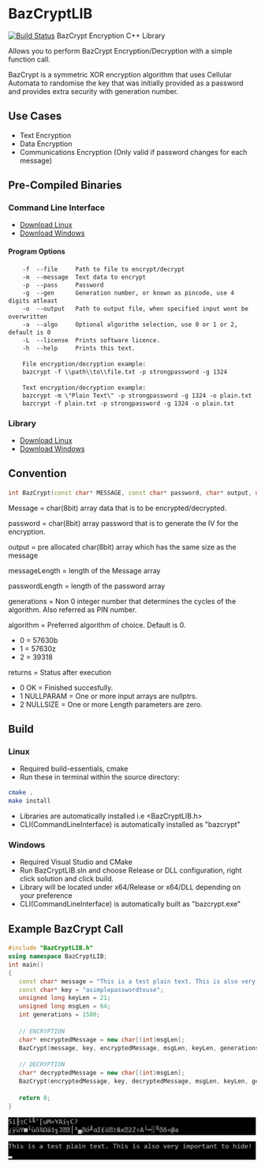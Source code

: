 # BazCryptLIB
[![Build Status](https://travis-ci.org/karusb/BazCryptLIB.svg?branch=master)](https://travis-ci.org/karusb/BazCryptLIB)
BazCrypt Encryption C++ Library

Allows you to perform BazCrypt Encryption/Decryption with a simple function call.

BazCrypt is a symmetric XOR encryption algorithm that uses Cellular Automata to randomise the key that was initially provided as a password and provides extra security with generation number.

## Use Cases
 - Text Encryption
 - Data Encryption
 - Communications Encryption (Only valid if password changes for each message)

## Pre-Compiled Binaries 
### Command Line Interface
 - [Download Linux](https://github.com/karusb/BazCryptLIB/releases/download/1.0.1/BazCryptCLI-v1.0-Linux64.zip)
 - [Download Windows](https://github.com/karusb/BazCryptLIB/releases/download/1.0.1/BazCryptCLI-v1.0-Windows64.zip)
#### Program Options
```
    -f  --file     Path to file to encrypt/decrypt
    -m  --message  Text data to encrypt
    -p  --pass     Password
    -g  --gen      Generation number, or known as pincode, use 4 digits atleast
    -o  --output   Path to output file, when specified input wont be overwritten
    -a  --algo     Optional algorithm selection, use 0 or 1 or 2, default is 0
    -L  --license  Prints software licence.
    -h  --help     Prints this text.

    File encryption/decryption example:
    bazcrypt -f \\path\\to\\file.txt -p strongpassword -g 1324

    Text encryption/decryption example:
    bazcrypt -m \"Plain Text\" -p strongpassword -g 1324 -o plain.txt
    bazcrypt -f plain.txt -p strongpassword -g 1324 -o plain.txt

```
### Library
 - [Download Linux](https://github.com/karusb/BazCryptLIB/releases/download/1.0.0/BazCrypt-v1.0-Linux64.zip)
 - [Download Windows](https://github.com/karusb/BazCryptLIB/releases/download/1.0.0/BazCrypt-v1.0-Windows64.zip)

## Convention
```c++
int BazCrypt(const char* MESSAGE, const char* password, char* output, unsigned long messageLength, unsigned long passwordLength, int generations, int algorithm);
```

 Message = char(8bit) array data that is to be encrypted/decrypted.
 
 password = char(8bit) array password that is to generate the IV for the encryption.
 
 output = pre allocated char(8bit) array which has the same size as the message 
 
 messageLength  = length of the Message array
 
 passwordLength = length of the password array
 
 generations = Non 0 integer number that determines the cycles of the algorithm. Also referred as PIN number.
 
 algorithm = Preferred algorithm of choice. Default is 0.
 - 0 = 57630b
 - 1 = 57630z
 - 2 = 39318

 returns = Status after execution
 - 0 OK        = Finished succesfully.
 - 1 NULLPARAM = One or more input arrays are nullptrs.
 - 2 NULLSIZE  = One or more Length parameters are zero.

## Build
### Linux
  - Required build-essentials, cmake
  - Run these in terminal within the source directory:
   ```bash
   cmake .
   make install
   ```
  - Libraries are automatically installed i.e <BazCryptLIB.h>
  - CLI(CommandLineInterface) is automatically installed as "bazcrypt"
### Windows 
  - Required Visual Studio and CMake
  - Run BazCryptLIB.sln and choose Release or DLL configuration, right click solution and click build.
  - Library will be located under x64/Release or x64/DLL depending on your preference
  - CLI(CommandLineInterface) is automatically built as "bazcrypt.exe"


## Example BazCrypt Call
 ```c++
 #include "BazCryptLIB.h"
using namespace BazCryptLIB;
int main()
{
	const char* message = "This is a test plain text. This is also very important to hide!";
	const char* key = "asimplepasswordtouse";
	unsigned long keyLen = 21;
	unsigned long msgLen = 64;
	int generations = 1500;

	// ENCRYPTION
	char* encryptedMessage = new char[(int)msgLen];
	BazCrypt(message, key, encryptedMessage, msgLen, keyLen, generations, 2);

	// DECRYPTION
	char* decryptedMessage = new char[(int)msgLen];
	BazCrypt(encryptedMessage, key, decryptedMessage, msgLen, keyLen, generations, 2);

	return 0;
}
```
![ProgramOutput](https://github.com/karusb/BazCryptLIB/raw/master/bazlib.jpg)

